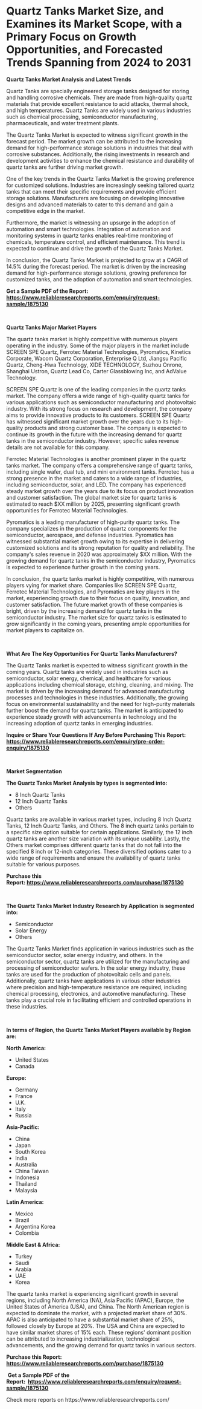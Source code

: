 <p><h1>Quartz Tanks Market Size, and Examines its Market Scope, with a Primary Focus on Growth Opportunities, and Forecasted Trends Spanning from 2024 to 2031</h1></p><p><strong>Quartz Tanks Market Analysis and Latest Trends</strong></p>
<p><p>Quartz Tanks are specially engineered storage tanks designed for storing and handling corrosive chemicals. They are made from high-quality quartz materials that provide excellent resistance to acid attacks, thermal shock, and high temperatures. Quartz Tanks are widely used in various industries such as chemical processing, semiconductor manufacturing, pharmaceuticals, and water treatment plants.</p><p>The Quartz Tanks Market is expected to witness significant growth in the forecast period. The market growth can be attributed to the increasing demand for high-performance storage solutions in industries that deal with corrosive substances. Additionally, the rising investments in research and development activities to enhance the chemical resistance and durability of quartz tanks are further driving market growth.</p><p>One of the key trends in the Quartz Tanks Market is the growing preference for customized solutions. Industries are increasingly seeking tailored quartz tanks that can meet their specific requirements and provide efficient storage solutions. Manufacturers are focusing on developing innovative designs and advanced materials to cater to this demand and gain a competitive edge in the market.</p><p>Furthermore, the market is witnessing an upsurge in the adoption of automation and smart technologies. Integration of automation and monitoring systems in quartz tanks enables real-time monitoring of chemicals, temperature control, and efficient maintenance. This trend is expected to continue and drive the growth of the Quartz Tanks Market.</p><p>In conclusion, the Quartz Tanks Market is projected to grow at a CAGR of 14.5% during the forecast period. The market is driven by the increasing demand for high-performance storage solutions, growing preference for customized tanks, and the adoption of automation and smart technologies.</p></p>
<p><strong>Get a Sample PDF of the Report:&nbsp; <a href="https://www.reliableresearchreports.com/enquiry/request-sample/1875130">https://www.reliableresearchreports.com/enquiry/request-sample/1875130</a></strong></p>
<p>&nbsp;</p>
<p><strong>Quartz Tanks Major Market Players</strong></p>
<p><p>The quartz tanks market is highly competitive with numerous players operating in the industry. Some of the major players in the market include SCREEN SPE Quartz, Ferrotec Material Technologies, Pyromatics, Kinetics Corporate, Wacom Quartz Corporation, Enterprise Q Ltd, Jiangsu Pacific Quartz, Cheng-Hwa Technology, XIDE TECHNOLOGY, Suzhou Onrone, Shanghai Ustron, Quartz Lead Co, Carter Glassblowing Inc, and AdValue Technology.</p><p>SCREEN SPE Quartz is one of the leading companies in the quartz tanks market. The company offers a wide range of high-quality quartz tanks for various applications such as semiconductor manufacturing and photovoltaic industry. With its strong focus on research and development, the company aims to provide innovative products to its customers. SCREEN SPE Quartz has witnessed significant market growth over the years due to its high-quality products and strong customer base. The company is expected to continue its growth in the future with the increasing demand for quartz tanks in the semiconductor industry. However, specific sales revenue details are not available for this company.</p><p>Ferrotec Material Technologies is another prominent player in the quartz tanks market. The company offers a comprehensive range of quartz tanks, including single wafer, dual tub, and mini environment tanks. Ferrotec has a strong presence in the market and caters to a wide range of industries, including semiconductor, solar, and LED. The company has experienced steady market growth over the years due to its focus on product innovation and customer satisfaction. The global market size for quartz tanks is estimated to reach $XX million by 2025, presenting significant growth opportunities for Ferrotec Material Technologies.</p><p>Pyromatics is a leading manufacturer of high-purity quartz tanks. The company specializes in the production of quartz components for the semiconductor, aerospace, and defense industries. Pyromatics has witnessed substantial market growth owing to its expertise in delivering customized solutions and its strong reputation for quality and reliability. The company's sales revenue in 2020 was approximately $XX million. With the growing demand for quartz tanks in the semiconductor industry, Pyromatics is expected to experience further growth in the coming years.</p><p>In conclusion, the quartz tanks market is highly competitive, with numerous players vying for market share. Companies like SCREEN SPE Quartz, Ferrotec Material Technologies, and Pyromatics are key players in the market, experiencing growth due to their focus on quality, innovation, and customer satisfaction. The future market growth of these companies is bright, driven by the increasing demand for quartz tanks in the semiconductor industry. The market size for quartz tanks is estimated to grow significantly in the coming years, presenting ample opportunities for market players to capitalize on.</p></p>
<p>&nbsp;</p>
<p><strong>What Are The Key Opportunities For Quartz Tanks Manufacturers?</strong></p>
<p><p>The Quartz Tanks market is expected to witness significant growth in the coming years. Quartz tanks are widely used in industries such as semiconductor, solar energy, chemical, and healthcare for various applications including chemical storage, etching, cleaning, and mixing. The market is driven by the increasing demand for advanced manufacturing processes and technologies in these industries. Additionally, the growing focus on environmental sustainability and the need for high-purity materials further boost the demand for quartz tanks. The market is anticipated to experience steady growth with advancements in technology and the increasing adoption of quartz tanks in emerging industries.</p></p>
<p><strong>Inquire or Share Your Questions If Any Before Purchasing This Report: <a href="https://www.reliableresearchreports.com/enquiry/pre-order-enquiry/1875130">https://www.reliableresearchreports.com/enquiry/pre-order-enquiry/1875130</a></strong></p>
<p>&nbsp;</p>
<p><strong>Market Segmentation</strong></p>
<p><strong>The Quartz Tanks Market Analysis by types is segmented into:</strong></p>
<p><ul><li>8 Inch Quartz Tanks</li><li>12 Inch Quartz Tanks</li><li>Others</li></ul></p>
<p><p>Quartz tanks are available in various market types, including 8 Inch Quartz Tanks, 12 Inch Quartz Tanks, and Others. The 8 inch quartz tanks pertain to a specific size option suitable for certain applications. Similarly, the 12 inch quartz tanks are another size variation with its unique usability. Lastly, the Others market comprises different quartz tanks that do not fall into the specified 8 inch or 12-inch categories. These diversified options cater to a wide range of requirements and ensure the availability of quartz tanks suitable for various purposes.</p></p>
<p><strong>Purchase this Report:&nbsp;<a href="https://www.reliableresearchreports.com/purchase/1875130">https://www.reliableresearchreports.com/purchase/1875130</a></strong></p>
<p>&nbsp;</p>
<p><strong>The Quartz Tanks Market Industry Research by Application is segmented into:</strong></p>
<p><ul><li>Semiconductor</li><li>Solar Energy</li><li>Others</li></ul></p>
<p><p>The Quartz Tanks Market finds application in various industries such as the semiconductor sector, solar energy industry, and others. In the semiconductor sector, quartz tanks are utilized for the manufacturing and processing of semiconductor wafers. In the solar energy industry, these tanks are used for the production of photovoltaic cells and panels. Additionally, quartz tanks have applications in various other industries where precision and high-temperature resistance are required, including chemical processing, electronics, and automotive manufacturing. These tanks play a crucial role in facilitating efficient and controlled operations in these industries.</p></p>
<p>&nbsp;</p>
<p><strong>In terms of Region, the Quartz Tanks Market Players available by Region are:</strong></p>
<p>
    <p> <strong> North America: </strong>
        <ul>
            <li>United States</li>
            <li>Canada</li>
        </ul>
        </p> 
    <p> <strong> Europe: </strong>
        <ul>
            <li>Germany</li>
            <li>France</li>
            <li>U.K.</li>
            <li>Italy</li>
            <li>Russia</li>
        </ul>
        </p> 
    <p> <strong> Asia-Pacific: </strong>
        <ul>
            <li>China</li>
            <li>Japan</li>
            <li>South Korea</li>
            <li>India</li>
            <li>Australia</li>
            <li>China Taiwan</li>
            <li>Indonesia</li>
            <li>Thailand</li>
            <li>Malaysia</li>
        </ul>
        </p> 
    <p> <strong> Latin America: </strong>
        <ul>
            <li>Mexico</li>
            <li>Brazil</li>
            <li>Argentina Korea</li>
            <li>Colombia</li>
        </ul>
        </p> 
    <p> <strong> Middle East & Africa: </strong>
        <ul>
            <li>Turkey</li>
            <li>Saudi</li>
            <li>Arabia</li>
            <li>UAE</li>
            <li>Korea</li>
        </ul>
    </p>
    </p>
<p><p>The quartz tanks market is experiencing significant growth in several regions, including North America (NA), Asia Pacific (APAC), Europe, the United States of America (USA), and China. The North American region is expected to dominate the market, with a projected market share of 30%. APAC is also anticipated to have a substantial market share of 25%, followed closely by Europe at 20%. The USA and China are expected to have similar market shares of 15% each. These regions' dominant position can be attributed to increasing industrialization, technological advancements, and the growing demand for quartz tanks in various sectors.</p></p>
<p><strong>Purchase this Report: <a href="https://www.reliableresearchreports.com/purchase/1875130">https://www.reliableresearchreports.com/purchase/1875130</a></strong></p>
<p>&nbsp;<strong>Get a Sample PDF of the Report:&nbsp;&nbsp;<a href="https://www.reliableresearchreports.com/enquiry/request-sample/1875130">https://www.reliableresearchreports.com/enquiry/request-sample/1875130</a></strong></p>
<p><strong></strong></p>
<p>Check more reports on https://www.reliableresearchreports.com/</p>